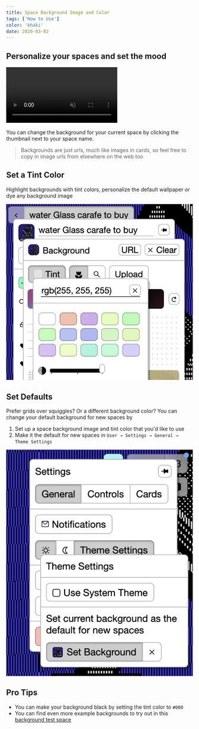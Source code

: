 ```yaml
---
title: Space Background Image and Color
tags: ['How to Use']
color: 'khaki'
date: 2020-03-02
---
```


## Personalize your spaces and set the mood

<video autoplay loop muted playsinline class="wide">
  <source src="/assets/posts/change-space-background/demo.mp4">
</video>


You can change the background for your current space by clicking the thumbnail next to your space name.

> Backgrounds are just urls, much like images in cards, so feel free to copy in image urls from elsewhere on the web too

## Set a Tint Color

Highlight backgrounds with tint colors, personalize the default wallpaper or dye any background image

<img src="/assets/posts/change-space-background/tint.webp" />

## Set Defaults

Prefer grids over squiggles? Or a different background color? You can change your default background for new spaces by

1. Set up a space background image and tint color that you'd like to use
2. Make it the default for new spaces in `User → Settings → General → Theme Settings`

<img src="/assets/posts/change-space-background/settings.webp" />

## Pro Tips

- You can make your background black by setting the tint color to `#000`
- You can find even more example backgrounds to try out in this [background test space](https://kinopio.club/space-backgrounds-Evd_H7siYsx03PkbFsa9M)
